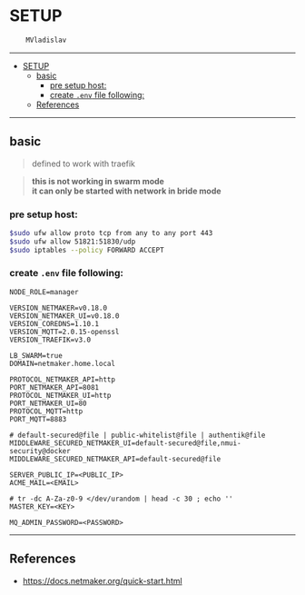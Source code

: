 # SETUP

```sh
    MVladislav
```

---

- [SETUP](#setup)
  - [basic](#basic)
    - [pre setup host:](#pre-setup-host)
    - [create `.env` file following:](#create-env-file-following)
  - [References](#references)

---

## basic

> defined to work with traefik

> **this is not working in swarm mode** \
> **it can only be started with network in bride mode**

### pre setup host:

```sh
$sudo ufw allow proto tcp from any to any port 443
$sudo ufw allow 51821:51830/udp
$sudo iptables --policy FORWARD ACCEPT
```

### create `.env` file following:

```env
NODE_ROLE=manager

VERSION_NETMAKER=v0.18.0
VERSION_NETMAKER_UI=v0.18.0
VERSION_COREDNS=1.10.1
VERSION_MQTT=2.0.15-openssl
VERSION_TRAEFIK=v3.0

LB_SWARM=true
DOMAIN=netmaker.home.local

PROTOCOL_NETMAKER_API=http
PORT_NETMAKER_API=8081
PROTOCOL_NETMAKER_UI=http
PORT_NETMAKER_UI=80
PROTOCOL_MQTT=http
PORT_MQTT=8883

# default-secured@file | public-whitelist@file | authentik@file
MIDDLEWARE_SECURED_NETMAKER_UI=default-secured@file,nmui-security@docker
MIDDLEWARE_SECURED_NETMAKER_API=default-secured@file

SERVER_PUBLIC_IP=<PUBLIC_IP>
ACME_MAIL=<EMAIL>

# tr -dc A-Za-z0-9 </dev/urandom | head -c 30 ; echo ''
MASTER_KEY=<KEY>

MQ_ADMIN_PASSWORD=<PASSWORD>
```

---

## References

- <https://docs.netmaker.org/quick-start.html>
